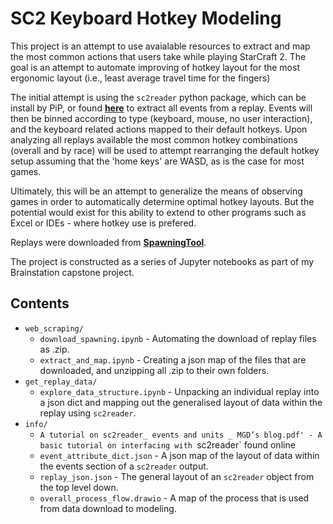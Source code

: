 # SC2 Keyboard Hotkey Modeling

This project is an attempt to use avaialable resources to extract and map the most common actions that users take while playing StarCraft 2. The goal is an attempt to automate improving of hotkey layout for the most ergonomic layout (i.e., least average travel time for the fingers)

The initial attempt is using the `sc2reader` python package, which can be install by PiP, or found __[here](https://github.com/ggtracker/sc2reader)__ to extract all events from a replay. Events will then be binned according to type (keyboard, mouse, no user interaction), and the keyboard related actions mapped to their default hotkeys. Upon analyzing all replays available the most common hotkey combinations (overall and by race) will be used to attempt rearranging the default hotkey setup assuming that the 'home keys' are WASD, as is the case for most games.

Ultimately, this will be an attempt to generalize the means of observing games in order to automatically determine optimal hotkey layouts. But the potential would exist for this ability to extend to other programs such as Excel or IDEs - where hotkey use is prefered.

Replays were downloaded from __[SpawningTool](https://lotv.spawningtool.com)__.

The project is constructed as a series of Jupyter notebooks as part of my Brainstation capstone project.

## Contents
* `web_scraping/`
    * `download_spawning.ipynb` - Automating the download of replay files as .zip.
    * `extract_and_map.ipynb` - Creating a json map of the files that are downloaded, and unzipping all .zip to their own folders.
* `get_replay_data/`
    * `explore_data_structure.ipynb` - Unpacking an individual replay into a json dict and mapping out the generalised layout of data within the replay using `sc2reader`.
* `info/`
    * `A tutorial on sc2reader_ events and units _ MGD’s blog.pdf' - A basic tutorial on interfacing with `sc2reader` found online
    * `event_attribute_dict.json` - A json map of the layout of data within the events section of a `sc2reader` output.
    * `replay_json.json` - The general layout of an `sc2reader` object from the top level down.
    * `overall_process_flow.drawio` - A map of the process that is used from data download to modeling.